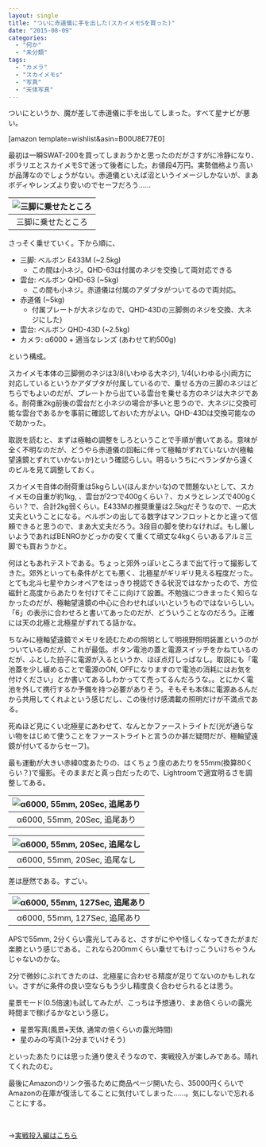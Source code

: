 ```yaml
---
layout: single
title: "ついに赤道儀に手を出した(スカイメモSを買った)"
date: "2015-08-09"
categories: 
  - "何か"
  - "未分類"
tags: 
  - "カメラ"
  - "スカイメモs"
  - "写真"
  - "天体写真"
---
```


ついにというか、魔が差して赤道儀に手を出してしまった。すべて星ナビが悪い。

\[amazon template=wishlist&asin=B00U8E77E0\]

最初は一瞬SWAT-200を買ってしまおうかと思ったのだがさすがに冷静になり、ポラリエとスカイメモSで迷って後者にした。お値段4万円。実勢価格より高いが品薄なのでしょうがない。赤道儀といえば沼というイメージしかないが、まあボディやレンズより安いのでセーフだろう……

| ![三脚に乗せたところ](https://blog.naotaco.com/assets/images/posts/2015/08/WP_20150809_23_21_16_Pro__highres2-225x300.jpg) |
|:--:|
|  三脚に乗せたところ |

さっそく乗せていく。下から順に、

- 三脚: ベルボン E433M (~2.5kg)
    - この間は小ネジ。QHD-63は付属のネジを交換して両対応できる
- 雲台: ベルボン QHD-63 (~5kg)
    - この間も小ネジ。赤道儀は付属のアダプタがついてるので両対応。
- 赤道儀 (~5kg)
    - 付属プレートが大ネジなので、QHD-43Dの三脚側のネジを交換、大ネジにした)
- 雲台: ベルボン QHD-43D (~2.5kg)
- カメラ: α6000 + 適当なレンズ (あわせて約500g)

という構成。

スカイメモ本体の三脚側のネジは3/8(いわゆる大ネジ), 1/4(いわゆる小)両方に対応しているというかアダプタが付属しているので、乗せる方の三脚のネジはどちらでもよいのだが、プレートから出ている雲台を乗せる方のネジは大ネジである。耐荷重2kg前後の雲台だと小ネジの場合が多いと思うので、大ネジに交換可能な雲台であるかを事前に確認しておいた方がよい。QHD-43Dは交換可能なので助かった。

取説を読むと、まずは極軸の調整をしろということで手順が書いてある。意味が全く不明なのだが、どうやら赤道儀の回転に伴って極軸がずれていないか(極軸望遠鏡とずれていかないか)という確認らしい。明るいうちにベランダから遠くのビルを見て調整しておく。

スカイメモ自体の耐荷重は5kgらしい(ほんまかいな)ので問題ないとして、スカイメモの自重が約1kg, 、雲台が2つで400gくらい？、カメラとレンズで400gくらい？で、合計2kg弱くらい。E433Mの推奨重量は2.5kgだそうなので、一応大丈夫ということになる。ベルボンの出してる数字はマンフロットとかと違って信頼できると思うので、まあ大丈夫だろう。3段目の脚を使わなければ。もし厳しいようであればBENROかどっかの安くて重くて頑丈な4kgくらいあるアルミ三脚でも買おうかと。

何はともあれテストである。ちょっと郊外っぽいところまで出て行って撮影してきた。郊外といっても条件がとても悪く、北極星がギリギリ見える程度だった。とても北斗七星やカシオペアをはっきり視認できる状況ではなかったので、方位磁針と高度からあたりを付けてそこに向けて設置。不勉強につきまったく知らなかったのだが、極軸望遠鏡の中心に合わせればいいというものではないらしい。「6」の表示に合わせろと書いてあったのだが、どういうことなのだろう。正確には天の北極と北極星がずれてる話かな。

ちなみに極軸望遠鏡でメモリを読むための照明として明視野照明装置というのがついているのだが、これが最低。ボタン電池の蓋と電源スイッチをかねているのだが、ふとした拍子に電源が入るというか、ほぼ点灯しっぱなし。取説にも「電池蓋を少し緩めることで電源のON, OFFになりますので電池の消耗にはお気を付けください」とか書いてあるしわかってて売ってるんだろうな。。とにかく電池を外して携行するか予備を持つ必要がありそう。そもそも本体に電源あるんだから共用してくれよという感じだし、この後付け感満載の照明だけが不満点である。

死ぬほど見にくい北極星にあわせて、なんとかファーストライトだ(光が通らない物をはじめて使うことをファーストライトと言うのか甚だ疑問だが、極軸望遠鏡が付いてるからセーフ)。

最も運動が大きい赤緯0度あたりの、はくちょう座のあたりを55mm(換算80くらい？)で撮影。そのままだと真っ白だったので、Lightroomで適宜明るさを調整してある。

| ![α6000, 55mm, 20Sec, 追尾あり](https://blog.naotaco.com/assets/images/posts/2015/08/DSC09464-400x300.jpg) |
|:--:|
|  α6000, 55mm, 20Sec, 追尾あり |

| ![α6000, 55mm, 20Sec, 追尾なし](https://blog.naotaco.com/assets/images/posts/2015/08/DSC09463-400x300.jpg) |
|:--:|
|  α6000, 55mm, 20Sec, 追尾なし |

差は歴然である。すごい。

| ![α6000, 55mm, 127Sec, 追尾あり](https://blog.naotaco.com/assets/images/posts/2015/08/DSC09477-400x300.jpg) |
|:--:|
|  α6000, 55mm, 127Sec, 追尾あり |

APSで55mm, 2分くらい露光してみると、さすがにやや怪しくなってきたがまだ楽勝という感じである。これなら200mmくらい乗せてもけっこういけちゃうんじゃないのかな。

2分で微妙にぶれてきたのは、北極星に合わせる精度が足りてないのかもしれない。さすがに条件の良い空ならもう少し精度良く合わせられるとは思う。

星景モード(0.5倍速)も試してみたが、こっちは予想通り、まあ倍くらいの露光時間まで稼げるかなという感じ。

- 星景写真(風景+天体, 通常の倍くらいの露光時間)
- 星のみの写真(1-2分までいけそう)

といったあたりには思った通り使えそうなので、実戦投入が楽しみである。晴れてくれたのむ。

最後にAmazonのリンク張るために商品ページ開いたら、35000円くらいでAmazonの在庫が復活してることに気付いてしまった……。気にしないで忘れることにする。

 

→[実戦投入編はこちら](https://blog.naotaco.com/archives/868)

